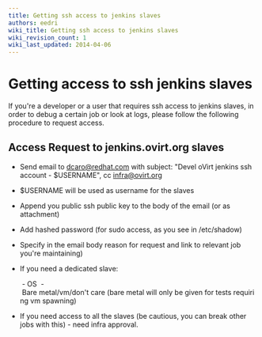 ```yaml
---
title: Getting ssh access to jenkins slaves
authors: eedri
wiki_title: Getting ssh access to jenkins slaves
wiki_revision_count: 1
wiki_last_updated: 2014-04-06
---
```


# Getting access to ssh jenkins slaves

If you're a developer or a user that requires ssh access to jenkins slaves, in order to debug a certain job or look at logs, please follow the following procedure to request access.

## Access Request to jenkins.ovirt.org slaves

*   Send email to dcaro@redhat.com with subject: "Devel oVirt jenkins ssh account - $USERNAME", cc infra@ovirt.org
*   $USERNAME will be used as username for the slaves
*   Append you public ssh public key to the body of the email (or as attachment)
*   Add hashed password (for sudo access, as you see in /etc/shadow)
*   Specify in the email body reason for request and link to relevant job you're maintaining)
*   If you need a dedicated slave:

       - OS
       - Bare metal/vm/don't care (bare metal will only be given for tests requiring vm spawning) 

*   If you need access to all the slaves (be cautious, you can break other jobs with this) - need infra approval.
